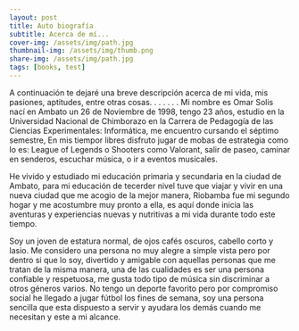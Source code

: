 ```yaml
---
layout: post
title: Auto biografía
subtitle: Acerca de mí...
cover-img: /assets/img/path.jpg
thumbnail-img: /assets/img/thumb.png
share-img: /assets/img/path.jpg
tags: [books, test]
---
```


A continuación te dejaré una breve descripción acerca de mi vida, mis pasiones, aptitudes, entre otras cosas.
.
.
.
.
.
.
Mi nombre es Omar Solis nací en Ambato un 26 de Noviembre de 1998, tengo 23 años, estudio en la Universidad Nacional de Chimborazo en la Carrera de Pedagogía de las Ciencias Experimentales: Informática, me encuentro cursando el séptimo semestre, En mis tiempor libres disfruto jugar de mobas de estrategia como lo es: League of Legends o Shooters como Valorant, salir de paseo, caminar en senderos, escuchar música, o ir a eventos musicales. 

He vivido y estudiado mi educación primaria y secundaria en la ciudad de Ambato, para mi educación de tecerder nivel tuve que viajar y vivir en una nueva ciudad que me acogio de la mejor manera, Riobamba fue mi segundo hogar y me acostumbre muy pronto a ella, es aquí donde inicia las aventuras y experiencias nuevas y nutritivas a mi vida durante todo este tiempo.

Soy un joven de estatura normal, de ojos cafés oscuros, cabello corto y lasio. Me considero una persona no muy alegre a simple vista pero por dentro si que lo soy, divertido y amigable con aquellas personas que me tratan de la misma manera, una de las cualidades es ser una persona confiable y respetuosa, me gusta todo tipo de música sin discriminar a otros géneros varios. No tengo un deporte favorito pero por compromiso social he llegado a jugar fútbol los fines de semana, soy una persona sencilla que esta dispuesto a servir y ayudara los demás cuando me necesitan y este a mi alcance.


